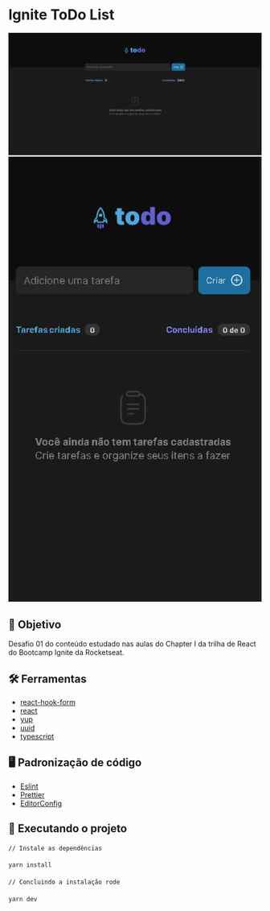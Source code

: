 # Ignite ToDo List

<div align="center">
	<img src="./src/assets/web.png" width="800"alt="web"/>
  <img src="./src/assets/mobile.png" width="800"alt="mobile"/>
</div>

## :dart: Objetivo

Desafio 01 do conteúdo estudado nas aulas do Chapter I da trilha de React do Bootcamp Ignite da Rocketseat.

## :hammer_and_wrench: Ferramentas

- [react-hook-form](https://react-hook-form.com/)
- [react](https://pt-br.reactjs.org/)
- [yup](https://www.npmjs.com/package/yup)
- [uuid](https://www.npmjs.com/package/uuid)
- [typescript](https://www.typescriptlang.org/)

## :desktop_computer: Padronização de código

- [Eslint](https://eslint.org/)
- [Prettier](https://prettier.io/)
- [EditorConfig](https://editorconfig.org/)

## :rocket: Executando o projeto

```bash
// Instale as dependências

yarn install

// Concluindo a instalação rode

yarn dev
```
